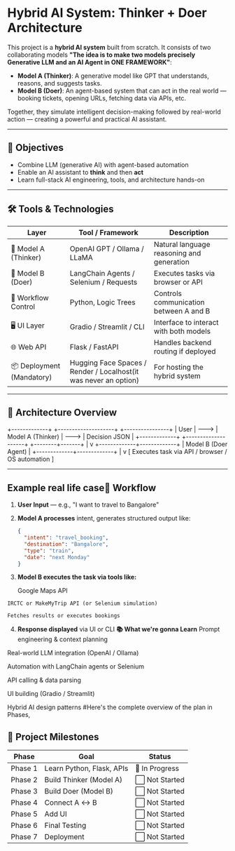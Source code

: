 #  Hybrid AI System: Thinker + Doer Architecture

This project is a **hybrid AI system** built from scratch. It consists of two collaborating models **"The idea is to make two models precisely Generative LLM and an AI Agent in ONE FRAMEWORK"**:

- **Model A (Thinker)**: A generative model like GPT that understands, reasons, and suggests tasks.
- **Model B (Doer)**: An agent-based system that can act in the real world — booking tickets, opening URLs, fetching data via APIs, etc.

Together, they simulate intelligent decision-making followed by real-world action — creating a powerful and practical AI assistant.

---

## 📌 Objectives

- Combine LLM (generative AI) with agent-based automation
- Enable an AI assistant to **think** and then **act**
- Learn full-stack AI engineering, tools, and architecture hands-on

---

## 🛠️ Tools & Technologies

| Layer | Tool / Framework | Description |
|-------|------------------|-------------|
| 🧠 Model A (Thinker) | OpenAI GPT / Ollama / LLaMA | Natural language reasoning and generation |
| 🦾 Model B (Doer) | LangChain Agents / Selenium / Requests | Executes tasks via browser or API |
| 🧪 Workflow Control | Python, Logic Trees | Controls communication between A and B |
| 🖥️ UI Layer | Gradio / Streamlit / CLI | Interface to interact with both models |
| 🌐 Web API | Flask / FastAPI | Handles backend routing if deployed |
| 📦 Deployment (Mandatory) | Hugging Face Spaces / Render / Localhost(it was never an option) | For hosting the hybrid system |

---

## 📐 Architecture Overview
+-------------+ +--------------------+ +----------------+
| User | ---> | Model A (Thinker) | ---> | Decision JSON |
+-------------+ +--------------------+ +--------+-------+
|
v
+-------------+-------------+
| Model B (Doer Agent) |
+-------------+-------------+
|
v
[ Executes task via API /  browser / OS automation ]


---

## Example real life case🧩 Workflow

1. **User Input** — e.g., "I want to travel to Bangalore"
2. **Model A processes** intent, generates structured output like:
   ```json
   {
     "intent": "travel_booking",
     "destination": "Bangalore",
     "type": "train",
     "date": "next Monday"
   }
 3.  **Model B executes the task via tools like:**

     Google Maps API

    IRCTC or MakeMyTrip API (or Selenium simulation)

    Fetches results or executes bookings

4. **Response displayed** via UI or CLI
**📚 What we're gonna Learn**
Prompt engineering & context planning

Real-world LLM integration (OpenAI / Ollama)

Automation with LangChain agents or Selenium

API calling & data parsing

UI building (Gradio / Streamlit)

Hybrid AI design patterns
#Here's the complete overview of the plan in Phases,
## 📆 Project Milestones

| **Phase**   | **Goal**                      | **Status**         |
|-------------|-------------------------------|--------------------|
| Phase 1     | Learn Python, Flask, APIs      | 🔄 In Progress     |
| Phase 2     | Build Thinker (Model A)        | ⬜ Not Started      |
| Phase 3     | Build Doer (Model B)           | ⬜ Not Started      |
| Phase 4     | Connect A ↔ B                  | ⬜ Not Started      |
| Phase 5     | Add UI                         | ⬜ Not Started      |
| Phase 6     | Final Testing                  | ⬜ Not Started      |
| Phase 7     | Deployment                     | ⬜ Not Started      |





